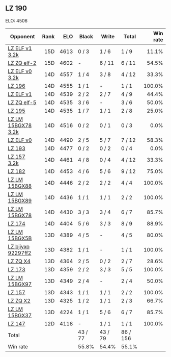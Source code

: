 ## LZ 190 ##

ELO: 4506

Opponent | Rank | ELO | Black | Write | Total | Win rate
---------|-----:|----:|-------|-------|-------|-------:
[LZ ELF v1 3.2k](LZ%20ELF%20v1%203.2k.md) | 15D | 4613 | 0 / 3 | 1 / 6 | 1 / 9 | 11.1%
[LZ ZQ elf-2](LZ%20ZQ%20elf-2.md) | 15D | 4602 | - | 6 / 11 | 6 / 11 | 54.5%
[LZ ELF v0 3.2k](LZ%20ELF%20v0%203.2k.md) | 14D | 4557 | 1 / 4 | 3 / 8 | 4 / 12 | 33.3%
[LZ 196](LZ%20196.md) | 14D | 4555 | 1 / 1 | - | 1 / 1 | 100.0%
[LZ ELF v1](LZ%20ELF%20v1.md) | 14D | 4539 | 2 / 2 | 2 / 7 | 4 / 9 | 44.4%
[LZ ZQ elf-5](LZ%20ZQ%20elf-5.md) | 14D | 4535 | 3 / 6 | - | 3 / 6 | 50.0%
[LZ 195](LZ%20195.md) | 14D | 4535 | 1 / 7 | 1 / 1 | 2 / 8 | 25.0%
[LZ LM 15BGX78 3.2k](LZ%20LM%2015BGX78%203.2k.md) | 14D | 4516 | 0 / 2 | 0 / 1 | 0 / 3 | 0.0%
[LZ ELF v0](LZ%20ELF%20v0.md) | 14D | 4490 | 2 / 5 | 5 / 7 | 7 / 12 | 58.3%
[LZ 193](LZ%20193.md) | 14D | 4477 | 0 / 2 | 0 / 2 | 0 / 4 | 0.0%
[LZ 157 3.2k](LZ%20157%203.2k.md) | 14D | 4461 | 4 / 8 | 0 / 4 | 4 / 12 | 33.3%
[LZ 182](LZ%20182.md) | 14D | 4453 | 4 / 6 | 5 / 6 | 9 / 12 | 75.0%
[LZ LM 15BGX88](LZ%20LM%2015BGX88.md) | 14D | 4446 | 2 / 2 | 2 / 2 | 4 / 4 | 100.0%
[LZ LM 15BGX89](LZ%20LM%2015BGX89.md) | 14D | 4436 | 1 / 1 | 1 / 1 | 2 / 2 | 100.0%
[LZ LM 15BGX78](LZ%20LM%2015BGX78.md) | 14D | 4430 | 3 / 3 | 3 / 4 | 6 / 7 | 85.7%
[LZ 174](LZ%20174.md) | 14D | 4404 | 5 / 6 | 3 / 3 | 8 / 9 | 88.9%
[LZ LM 15BGX5B](LZ%20LM%2015BGX5B.md) | 13D | 4389 | 4 / 5 | - | 4 / 5 | 80.0%
[LZ bjiyxo 92297ff2](LZ%20bjiyxo%2092297ff2.md) | 13D | 4382 | 1 / 1 | - | 1 / 1 | 100.0%
[LZ ZQ X4](LZ%20ZQ%20X4.md) | 13D | 4364 | 2 / 5 | 0 / 2 | 2 / 7 | 28.6%
[LZ 173](LZ%20173.md) | 13D | 4359 | 2 / 2 | 3 / 3 | 5 / 5 | 100.0%
[LZ LM 15BGX97](LZ%20LM%2015BGX97.md) | 13D | 4349 | 2 / 4 | - | 2 / 4 | 50.0%
[LZ 157](LZ%20157.md) | 13D | 4343 | 1 / 1 | 1 / 1 | 2 / 2 | 100.0%
[LZ ZQ X2](LZ%20ZQ%20X2.md) | 13D | 4325 | 1 / 2 | 1 / 1 | 2 / 3 | 66.7%
[LZ LM 15BGX37](LZ%20LM%2015BGX37.md) | 13D | 4224 | 1 / 1 | 5 / 6 | 6 / 7 | 85.7%
[LZ 147](LZ%20147.md) | 12D | 4118 | - | 1 / 1 | 1 / 1 | 100.0%
Total | | | 43 / 77 | 43 / 79 | 86 / 156 | 
Win rate| | | 55.8% | 54.4% | 55.1% | 

